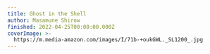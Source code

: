 ```yaml
---
title: Ghost in the Shell
author: Masamune Shirow
finished: 2022-04-25T00:00:00.000Z
coverImage: >-
  https://m.media-amazon.com/images/I/71b-+oukGWL._SL1200_.jpg
---
```

